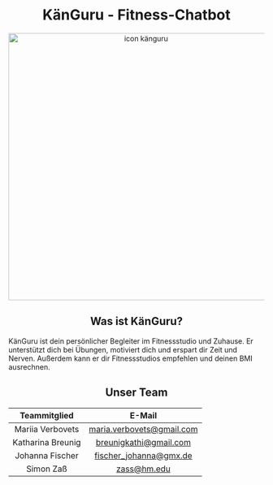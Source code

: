 <h1 align="center">
KänGuru - Fitness-Chatbot 
</h1>

<p align="center">
<img width="526" alt="icon känguru" src="https://user-images.githubusercontent.com/117107126/207967889-eb5378d9-d109-4872-9774-ed8ae296f6bc.png">
</p>

<h2 align="center">
Was ist KänGuru?
</h2>
KänGuru ist dein persönlicher Begleiter im Fitnessstudio und Zuhause. Er unterstützt dich bei Übungen, motiviert dich und erspart dir Zeit und Nerven. Außerdem kann er dir Fitnessstudios empfehlen und deinen BMI ausrechnen.

<h2 align="center">
Unser Team
</h2>

| Teammitglied      | E-Mail                    |
|     :---:         |           :---:           |
| Mariia Verbovets  | maria.verbovets@gmail.com |
| Katharina Breunig | breunigkathi@gmail.com    |
| Johanna Fischer   | fischer_johanna@gmx.de    |
| Simon Zaß         | zass@hm.edu               |

